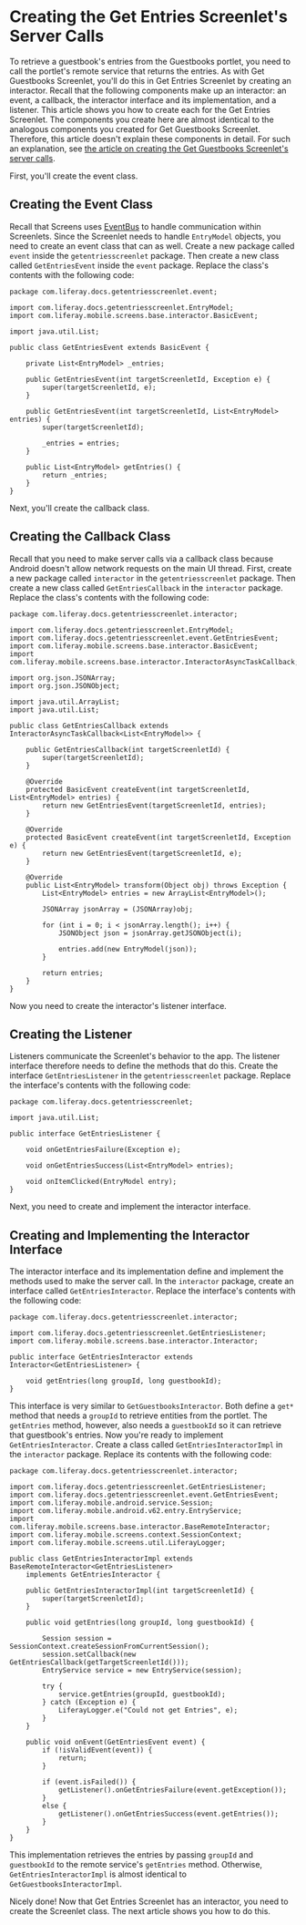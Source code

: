 # Creating the Get Entries Screenlet's Server Calls [](id=creating-the-get-entries-screenlets-server-calls)

To retrieve a guestbook's entries from the Guestbooks portlet, you need to call 
the portlet's remote service that returns the entries. As with Get Guestbooks 
Screenlet, you'll do this in Get Entries Screenlet by creating an interactor. 
Recall that the following components make up an interactor: an event, a 
callback, the interactor interface and its implementation, and a listener. This 
article shows you how to create each for the Get Entries Screenlet. The 
components you create here are almost identical to the analogous components you 
created for Get Guestbooks Screenlet. Therefore, this article doesn't explain 
these components in detail. For such an explanation, see 
[the article on creating the Get Guestbooks Screenlet's server calls](http://www.liferay.com/).

First, you'll create the event class. 

## Creating the Event Class [](id=creating-the-event-class)

Recall that Screens uses 
[EventBus](https://github.com/greenrobot/EventBus) 
to handle communication within Screenlets. Since the Screenlet needs to handle 
`EntryModel` objects, you need to create an event class that can as well. Create 
a new package called `event` inside the `getentriesscreenlet` package. Then 
create a new class called `GetEntriesEvent` inside the `event` package. Replace 
the class's contents with the following code: 

    package com.liferay.docs.getentriesscreenlet.event;

    import com.liferay.docs.getentriesscreenlet.EntryModel;
    import com.liferay.mobile.screens.base.interactor.BasicEvent;

    import java.util.List;

    public class GetEntriesEvent extends BasicEvent {

        private List<EntryModel> _entries;

        public GetEntriesEvent(int targetScreenletId, Exception e) {
            super(targetScreenletId, e);
        }

        public GetEntriesEvent(int targetScreenletId, List<EntryModel> entries) {
            super(targetScreenletId);

            _entries = entries;
        }

        public List<EntryModel> getEntries() {
            return _entries;
        }
    }

Next, you'll create the callback class. 

## Creating the Callback Class [](id=creating-the-callback-class)

Recall that you need to make server calls via a callback class because Android 
doesn't allow network requests on the main UI thread. First, create a new 
package called `interactor` in the `getentriesscreenlet` package. Then create a 
new class called `GetEntriesCallback` in the `interactor` package. Replace the 
class's contents with the following code: 

    package com.liferay.docs.getentriesscreenlet.interactor;

    import com.liferay.docs.getentriesscreenlet.EntryModel;
    import com.liferay.docs.getentriesscreenlet.event.GetEntriesEvent;
    import com.liferay.mobile.screens.base.interactor.BasicEvent;
    import com.liferay.mobile.screens.base.interactor.InteractorAsyncTaskCallback;

    import org.json.JSONArray;
    import org.json.JSONObject;

    import java.util.ArrayList;
    import java.util.List;

    public class GetEntriesCallback extends InteractorAsyncTaskCallback<List<EntryModel>> {

        public GetEntriesCallback(int targetScreenletId) {
            super(targetScreenletId);
        }

        @Override
        protected BasicEvent createEvent(int targetScreenletId, List<EntryModel> entries) {
            return new GetEntriesEvent(targetScreenletId, entries);
        }

        @Override
        protected BasicEvent createEvent(int targetScreenletId, Exception e) {
            return new GetEntriesEvent(targetScreenletId, e);
        }

        @Override
        public List<EntryModel> transform(Object obj) throws Exception {
            List<EntryModel> entries = new ArrayList<EntryModel>();

            JSONArray jsonArray = (JSONArray)obj;

            for (int i = 0; i < jsonArray.length(); i++) {
                JSONObject json = jsonArray.getJSONObject(i);

                entries.add(new EntryModel(json));
            }

            return entries;
        }
    }

Now you need to create the interactor's listener interface.

## Creating the Listener [](id=creating-the-listener)

Listeners communicate the Screenlet's behavior to the app. The listener 
interface therefore needs to define the methods that do this. Create the 
interface `GetEntriesListener` in the `getentriesscreenlet` package. Replace the 
interface's contents with the following code: 

    package com.liferay.docs.getentriesscreenlet;

    import java.util.List;

    public interface GetEntriesListener {

        void onGetEntriesFailure(Exception e);

        void onGetEntriesSuccess(List<EntryModel> entries);

        void onItemClicked(EntryModel entry);
    }

Next, you need to create and implement the interactor interface.

## Creating and Implementing the Interactor Interface [](id=creating-and-implementing-the-interactor-interface)

The interactor interface and its implementation define and implement the methods 
used to make the server call. In the `interactor` package, create an interface 
called `GetEntriesInteractor`. Replace the interface's contents with the 
following code:

    package com.liferay.docs.getentriesscreenlet.interactor;

    import com.liferay.docs.getentriesscreenlet.GetEntriesListener;
    import com.liferay.mobile.screens.base.interactor.Interactor;

    public interface GetEntriesInteractor extends Interactor<GetEntriesListener> {

        void getEntries(long groupId, long guestbookId);
    }

This interface is very similar to `GetGuestbooksInteractor`. Both define a 
`get*` method that needs a `groupId` to retrieve entities from the portlet. The 
`getEntries` method, however, also needs a `guestbookId` so it can retrieve that 
guestbook's entries. Now you're ready to implement `GetEntriesInteractor`. 
Create a class called `GetEntriesInteractorImpl` in the `interactor` package. 
Replace its contents with the following code:

    package com.liferay.docs.getentriesscreenlet.interactor;

    import com.liferay.docs.getentriesscreenlet.GetEntriesListener;
    import com.liferay.docs.getentriesscreenlet.event.GetEntriesEvent;
    import com.liferay.mobile.android.service.Session;
    import com.liferay.mobile.android.v62.entry.EntryService;
    import com.liferay.mobile.screens.base.interactor.BaseRemoteInteractor;
    import com.liferay.mobile.screens.context.SessionContext;
    import com.liferay.mobile.screens.util.LiferayLogger;

    public class GetEntriesInteractorImpl extends BaseRemoteInteractor<GetEntriesListener> 
        implements GetEntriesInteractor {

        public GetEntriesInteractorImpl(int targetScreenletId) {
            super(targetScreenletId);
        }

        public void getEntries(long groupId, long guestbookId) {

            Session session = SessionContext.createSessionFromCurrentSession();
            session.setCallback(new GetEntriesCallback(getTargetScreenletId()));
            EntryService service = new EntryService(session);

            try {
                service.getEntries(groupId, guestbookId);
            } catch (Exception e) {
                LiferayLogger.e("Could not get Entries", e);
            }
        }

        public void onEvent(GetEntriesEvent event) {
            if (!isValidEvent(event)) {
                return;
            }

            if (event.isFailed()) {
                getListener().onGetEntriesFailure(event.getException());
            }
            else {
                getListener().onGetEntriesSuccess(event.getEntries());
            }
        }
    }

This implementation retrieves the entries by passing `groupId` and `guestbookId` 
to the remote service's `getEntries` method. Otherwise, 
`GetEntriesInteractorImpl` is almost identical to `GetGuestbooksInteractorImpl`. 

Nicely done! Now that Get Entries Screenlet has an interactor, you need to 
create the Screenlet class. The next article shows you how to do this. 
